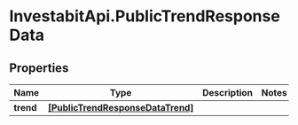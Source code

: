 # InvestabitApi.PublicTrendResponseData

## Properties
Name | Type | Description | Notes
------------ | ------------- | ------------- | -------------
**trend** | [**[PublicTrendResponseDataTrend]**](PublicTrendResponseDataTrend.md) |  | 


